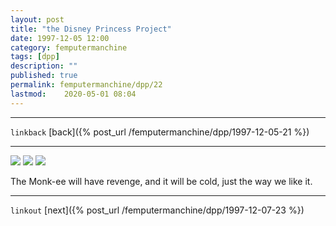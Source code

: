 ```yaml
---
layout: post
title: "the Disney Princess Project"
date: 1997-12-05 12:00
category: femputermanchine
tags: [dpp]
description: ""
published: true
permalink: femputermanchine/dpp/22
lastmod:	2020-05-01 08:04
---
```


*****
`linkback`
[back]({% post_url /femputermanchine/dpp/1997-12-05-21 %})

*****

<img src="{{ site.url }}/assets/img/dpp-22-1.jpg" maxwidth="1000" />

<img src="{{ site.url }}/assets/img/dpp-22-2.jpg" maxwidth="1000" />

<img src="{{ site.url }}/assets/img/dpp-22-3.jpg" maxwidth="1000" />

The Monk-ee will have revenge, and it will be cold, just the way we like it.

*****

`linkout`
[next]({% post_url /femputermanchine/dpp/1997-12-07-23 %})


